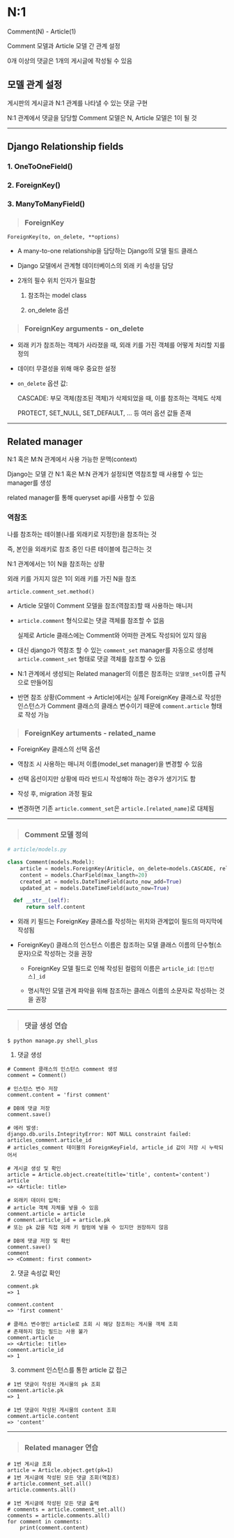 # N:1

Comment(N) - Article(1)

Comment 모델과 Article 모델 간 관계 설정

0개 이상의 댓글은 1개의 게시글에 작성될 수 있음

## 모델 관계 설정

게시판의 게시글과 N:1 관계를 나타낼 수 있는 댓글 구현

N:1 관계에서 댓글을 담당할 Comment 모델은 N, Article 모델은 1이 될 것

---

## Django Relationship fields

### 1. OneToOneField()

### 2. ForeignKey()

### 3. ManyToManyField()

> ### ForeignKey

  `ForeignKey(to, on_delete, **options)`

  - A many-to-one relationship을 담당하는 Django의 모델 필드 클래스

  - Django 모델에서 관계형 데이터베이스의 외래 키 속성을 담당

  - 2개의 필수 위치 인자가 필요함

    1. 참조하는 model class

    2. on_delete 옵션

> ### ForeignKey arguments - on_delete

  - 외래 키가 참조하는 객체가 사라졌을 때, 외래 키를 가진 객체를 어떻게 처리할 지를 정의

  - 데이터 무결성을 위해 매우 중요한 설정

  - `on_delete` 옵션 값:

    CASCADE: 부모 객체(참조된 객체)가 삭제되었을 때, 이를 참조하는 객체도 삭제

    PROTECT, SET_NULL, SET_DEFAULT, ... 등 여러 옵션 값들 존재

---

## Related manager

N:1 혹은 M:N 관계에서 사용 가능한 문맥(context)

Django는 모델 간 N:1 혹은 M:N 관계가 설정되면 역참조할 때 사용할 수 있는 manager를 생성

  related manager를 통해 queryset api를 사용할 수 있음

### 역참조

나를 참조하는 테이블(나를 외래키로 지정한)을 참조하는 것

즉, 본인을 외래키로 참조 중인 다른 테이블에 접근하는 것

N:1 관계에서는 1이 N을 참조하는 상황

  외래 키를 가지지 않은 1이 외래 키를 가진 N을 참조

`article.comment_set.method()`

  - Article 모델이 Comment 모델을 참조(역참조)할 때 사용하는 매니저

  - `article.comment` 형식으로는 댓글 객체를 참조할 수 없음

    실제로 Article 클래스에는 Comment와 어떠한 관계도 작성되어 있지 않음

  - 대신 django가 역참조 할 수 있는 `comment_set` manager를 자동으로 생성해 `article.comment_set` 형태로 댓글 객체를 참조할 수 있음

  - N:1 관계에서 생성되는 Related manager의 이름은 참조하는 `모델명_set`이름 규칙으로 만들어짐

  - 반면 참조 상황(Comment -> Article)에서는 실제 ForeignKey 클래스로 작성한 인스턴스가 Comment 클래스의 클래스 변수이기 때문에 `comment.article` 형태로 작성 가능

> ### ForeignKey artuments - related_name

  - ForeignKey 클래스의 선택 옵션

  - 역참조 시 사용하는 매니저 이름(model_set manager)을 변경할 수 있음

  - 선택 옵션이지만 상황에 따라 반드시 작성해야 하는 경우가 생기기도 함

  - 작성 후, migration 과정 필요

  - 변경하면 기존 `article.comment_set`은 `article.[related_name]`로 대체됨

---

> ### Comment 모델 정의

```python
# article/models.py

class Comment(models.Model):
    article = models.ForeignKey(Ariticle, on_delete=models.CASCADE, related_name='comments')
    content = models.CharField(max_langth=20)
    created_at = models.DateTimeField(auto_now_add=True)
    updated_at = models.DateTimeField(auto_now=True)

  def __str__(self):
      return self.content
```

  - 외래 키 필드는 ForeignKey 클래스를 작성하는 위치와 관계없이 필드의 마지막에 작성됨

  - ForeignKey() 클래스의 인스턴스 이름은 참조하는 모델 클래스 이름의 단수형(소문자)으로 작성하는 것을 권장

    - ForeignKey 모델 필드로 인해 작성된 컬럼의 이름은 `article_id`: `[인스턴스]_id`

    - 명시적인 모델 관계 파악을 위해 참조하는 클래스 이름의 소문자로 작성하는 것을 권장

---

> ### 댓글 생성 연습

```bash
$ python manage.py shell_plus
```

1. 댓글 생성

```shell
# Comment 클래스의 인스턴스 comment 생성
comment = Comment()

# 인스턴스 변수 저장
comment.content = 'first comment'

# DB에 댓글 저장
comment.save()

# 에러 발생: 
django.db.urils.IntegrityError: NOT NULL constraint failed: articles_comment.article_id
# articles_comment 테이블의 ForeignKeyField, article_id 값이 저장 시 누락되어서

# 게시글 생성 및 확인
article = Article.object.create(title='title', content='content')
article
=> <Article: title>

# 외래키 데이터 입력: 
# article 객체 자체를 넣을 수 있음
comment.article = article
# comment.article_id = article.pk
# 또는 pk 값을 직접 외래 키 컬럼에 넣을 수 있지만 권장하지 않음

# DB에 댓글 저장 및 확인
comment.save()
comment
=> <Comment: first comment>
```

2. 댓글 속성값 확인

```shell
comment.pk
=> 1

comment.content
=> 'first comment'

# 클래스 변수명인 article로 조회 시 해당 참조하는 게시물 객체 조회
# 존재하지 않는 필드는 사용 불가
comment.article
=> <Article: title>
comment.article_id
=> 1
```

3. comment 인스턴스를 통한 article 값 접근

```shell
# 1번 댓글이 작성된 게시물의 pk 조회
comment.article.pk
=> 1

# 1번 댓글이 작성된 게시물의 content 조회
comment.article.content
=> 'content'
```
---

> ### Related manager 연습

```shell
# 1번 게시글 조회
article = Article.object.get(pk=1)
# 1번 게시글에 작성된 모든 댓글 조회(역참조)
# article.comment_set.all()
article.comments.all()

# 1번 게시글에 작성된 모든 댓글 출력
# comments = article.comment_set.all()
comments = article.comments.all()
for comment in comments:
    print(comment.content)
```